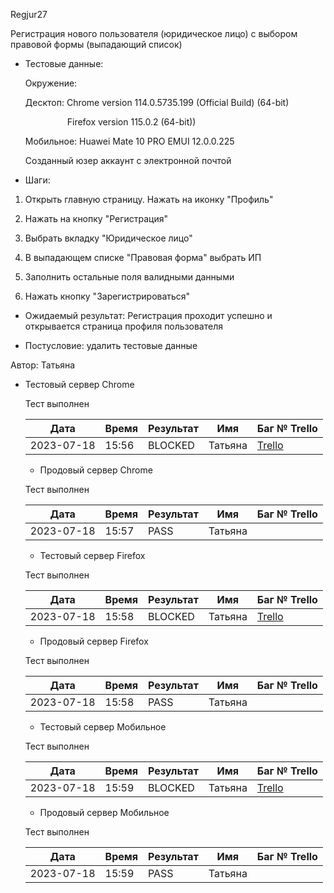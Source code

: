 Regjur27

Регистрация нового пользователя (юридическое лицо) с выбором правовой формы (выпадающий список)

* Тестовые данные: 
  
  Окружение:
  
  Десктоп: Chrome version 114.0.5735.199 (Official Build) (64-bit)
  
                   Firefox version 115.0.2 (64-bit))
  
  Мобильное: Huawei Mate 10 PRO EMUI 12.0.0.225
  
  Созданный юзер аккаунт с электронной почтой

* Шаги:
1. Открыть главную страницу. Нажать на иконку "Профиль"

2. Нажать на кнопку "Регистрация"

3. Выбрать вкладку "Юридическое лицо"

4. В выпадающем списке "Правовая форма" выбрать ИП

5. Заполнить остальные поля валидными данными

6. Нажать кнопку "Зарегистрироваться"
* Ожидаемый результат: Регистрация проходит успешно и открывается страница профиля пользователя

* Постусловие: удалить тестовые данные

Автор: Татьяна

* Тестовый сервер Chrome
  
  Тест выполнен
  
  | Дата       | Время | Результат | Имя     | Баг № Trello                            |
  | ---------- | ----- | --------- | ------- | --------------------------------------- |
  | 2023-07-18 | 15:56 | BLOCKED   | Татьяна | [Trello](https://trello.com/c/IqUL6US8) |
  
  - Продовый сервер Chrome
  
  Тест выполнен
  
  | Дата       | Время | Результат | Имя     | Баг № Trello |
  | ---------- | ----- | --------- | ------- | ------------ |
  | 2023-07-18 | 15:57 | PASS      | Татьяна |              |
  
  - Тестовый сервер Firefox
  
  Тест выполнен
  
  | Дата       | Время | Результат | Имя     | Баг № Trello                            |
  | ---------- | ----- | --------- | ------- | --------------------------------------- |
  | 2023-07-18 | 15:58 | BLOCKED   | Татьяна | [Trello](https://trello.com/c/IqUL6US8) |
  
  - Продовый сервер Firefox
  
  Тест выполнен
  
  | Дата       | Время | Результат | Имя     | Баг № Trello |
  | ---------- | ----- | --------- | ------- | ------------ |
  | 2023-07-18 | 15:58 | PASS      | Татьяна |              |
  
  - Тестовый сервер Мобильное
  
  Тест выполнен
  
  | Дата       | Время | Результат | Имя     | Баг № Trello                            |
  | ---------- | ----- | --------- | ------- | --------------------------------------- |
  | 2023-07-18 | 15:59 | BLOCKED   | Татьяна | [Trello](https://trello.com/c/HvbxgaEb) |
  
  - Продовый сервер Мобильное
  
  Тест выполнен
  
  | Дата       | Время | Результат | Имя     | Баг № Trello |
  | ---------- | ----- | --------- | ------- | ------------ |
  | 2023-07-18 | 15:59 | PASS      | Татьяна |              |
